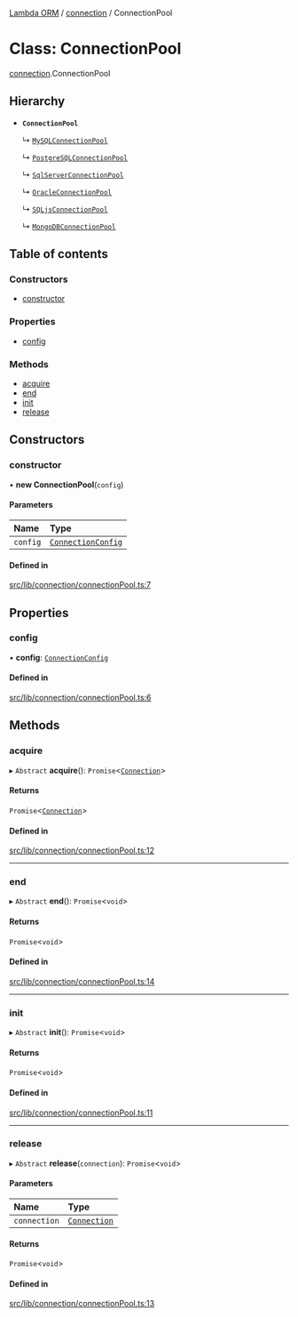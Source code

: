 [Lambda ORM](../README.md) / [connection](../modules/connection.md) / ConnectionPool

# Class: ConnectionPool

[connection](../modules/connection.md).ConnectionPool

## Hierarchy

- **`ConnectionPool`**

  ↳ [`MySQLConnectionPool`](connection.MySQLConnectionPool.md)

  ↳ [`PostgreSQLConnectionPool`](connection.PostgreSQLConnectionPool.md)

  ↳ [`SqlServerConnectionPool`](connection.SqlServerConnectionPool.md)

  ↳ [`OracleConnectionPool`](connection.OracleConnectionPool.md)

  ↳ [`SQLjsConnectionPool`](connection.SQLjsConnectionPool.md)

  ↳ [`MongoDBConnectionPool`](connection.MongoDBConnectionPool.md)

## Table of contents

### Constructors

- [constructor](connection.ConnectionPool.md#constructor)

### Properties

- [config](connection.ConnectionPool.md#config)

### Methods

- [acquire](connection.ConnectionPool.md#acquire)
- [end](connection.ConnectionPool.md#end)
- [init](connection.ConnectionPool.md#init)
- [release](connection.ConnectionPool.md#release)

## Constructors

### constructor

• **new ConnectionPool**(`config`)

#### Parameters

| Name | Type |
| :------ | :------ |
| `config` | [`ConnectionConfig`](../interfaces/connection.ConnectionConfig.md) |

#### Defined in

[src/lib/connection/connectionPool.ts:7](https://github.com/FlavioLionelRita/lambdaorm/blob/0fd718a/src/lib/connection/connectionPool.ts#L7)

## Properties

### config

• **config**: [`ConnectionConfig`](../interfaces/connection.ConnectionConfig.md)

#### Defined in

[src/lib/connection/connectionPool.ts:6](https://github.com/FlavioLionelRita/lambdaorm/blob/0fd718a/src/lib/connection/connectionPool.ts#L6)

## Methods

### acquire

▸ `Abstract` **acquire**(): `Promise`<[`Connection`](connection.Connection.md)\>

#### Returns

`Promise`<[`Connection`](connection.Connection.md)\>

#### Defined in

[src/lib/connection/connectionPool.ts:12](https://github.com/FlavioLionelRita/lambdaorm/blob/0fd718a/src/lib/connection/connectionPool.ts#L12)

___

### end

▸ `Abstract` **end**(): `Promise`<`void`\>

#### Returns

`Promise`<`void`\>

#### Defined in

[src/lib/connection/connectionPool.ts:14](https://github.com/FlavioLionelRita/lambdaorm/blob/0fd718a/src/lib/connection/connectionPool.ts#L14)

___

### init

▸ `Abstract` **init**(): `Promise`<`void`\>

#### Returns

`Promise`<`void`\>

#### Defined in

[src/lib/connection/connectionPool.ts:11](https://github.com/FlavioLionelRita/lambdaorm/blob/0fd718a/src/lib/connection/connectionPool.ts#L11)

___

### release

▸ `Abstract` **release**(`connection`): `Promise`<`void`\>

#### Parameters

| Name | Type |
| :------ | :------ |
| `connection` | [`Connection`](connection.Connection.md) |

#### Returns

`Promise`<`void`\>

#### Defined in

[src/lib/connection/connectionPool.ts:13](https://github.com/FlavioLionelRita/lambdaorm/blob/0fd718a/src/lib/connection/connectionPool.ts#L13)
